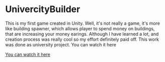 # UnivercityBuilder
This is my first game created in Unity. Well, it's not really a game, it's more like building spawner, which allows player to spend money on buildings, that are increasing your money earings. Although I have learned a lot, and creation process was really cool so my effort  definitely paid off. This work was done as university project. You can watch it here

[You can watch it here](https://youtu.be/UM2vzYvaQXI)
